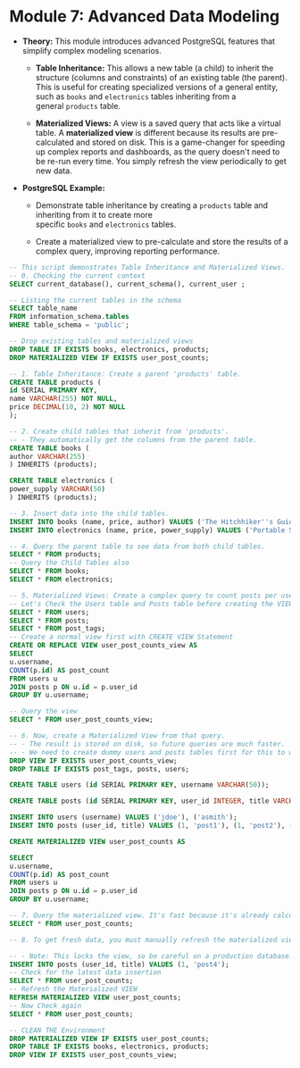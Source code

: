 # **Module 7: Advanced Data Modeling**

- **Theory:** This module introduces advanced PostgreSQL features that simplify complex modeling scenarios.
    
    - **Table Inheritance:** This allows a new table (a child) to inherit the structure (columns and constraints) of an existing table (the parent). This is useful for creating specialized versions of a general entity, such as `books` and `electronics` tables inheriting from a general `products` table.
        
    - **Materialized Views:** A view is a saved query that acts like a virtual table. A **materialized view** is different because its results are pre-calculated and stored on disk. This is a game-changer for speeding up complex reports and dashboards, as the query doesn't need to be re-run every time. You simply refresh the view periodically to get new data.
        
- **PostgreSQL Example:**
    
    - Demonstrate table inheritance by creating a `products` table and inheriting from it to create more specific `books` and `electronics` tables.
        
    - Create a materialized view to pre-calculate and store the results of a complex query, improving reporting performance.
        

```SQL
-- This script demonstrates Table Inheritance and Materialized Views.
-- 0. Checking the current context
SELECT current_database(), current_schema(), current_user ;

-- Listing the current tables in the schema
SELECT table_name
FROM information_schema.tables
WHERE table_schema = 'public';

-- Drop existing tables and materialized views
DROP TABLE IF EXISTS books, electronics, products;
DROP MATERIALIZED VIEW IF EXISTS user_post_counts;

-- 1. Table Inheritance: Create a parent 'products' table.
CREATE TABLE products (
id SERIAL PRIMARY KEY,
name VARCHAR(255) NOT NULL,
price DECIMAL(10, 2) NOT NULL
);

-- 2. Create child tables that inherit from 'products'.
-- - They automatically get the columns from the parent table.
CREATE TABLE books (
author VARCHAR(255)
) INHERITS (products);

CREATE TABLE electronics (
power_supply VARCHAR(50)
) INHERITS (products);

-- 3. Insert data into the child tables.
INSERT INTO books (name, price, author) VALUES ('The Hitchhiker''s Guide', 12.99, 'Douglas Adams');
INSERT INTO electronics (name, price, power_supply) VALUES ('Portable Speaker', 59.99, 'USB-C');

-- 4. Query the parent table to see data from both child tables.
SELECT * FROM products;
-- Query the Child Tables also
SELECT * FROM books;
SELECT * FROM electronics;

-- 5. Materialized Views: Create a complex query to count posts per user.
-- Let's Check the Users table and Posts table before creating the VIEW
SELECT * FROM users;
SELECT * FROM posts;
SELECT * FROM post_tags;
-- Create a normal view first with CREATE VIEW Statement
CREATE OR REPLACE VIEW user_post_counts_view AS
SELECT
u.username,
COUNT(p.id) AS post_count
FROM users u
JOIN posts p ON u.id = p.user_id
GROUP BY u.username;

-- Query the view
SELECT * FROM user_post_counts_view;

-- 6. Now, create a Materialized View from that query.
-- - The result is stored on disk, so future queries are much faster.
-- - We need to create dummy users and posts tables first for this to work.
DROP VIEW IF EXISTS user_post_counts_view;
DROP TABLE IF EXISTS post_tags, posts, users;

CREATE TABLE users (id SERIAL PRIMARY KEY, username VARCHAR(50));

CREATE TABLE posts (id SERIAL PRIMARY KEY, user_id INTEGER, title VARCHAR(255));

INSERT INTO users (username) VALUES ('jdoe'), ('asmith');
INSERT INTO posts (user_id, title) VALUES (1, 'post1'), (1, 'post2'), (2, 'post3');

CREATE MATERIALIZED VIEW user_post_counts AS

SELECT
u.username,
COUNT(p.id) AS post_count
FROM users u
JOIN posts p ON u.id = p.user_id
GROUP BY u.username;

-- 7. Query the materialized view. It's fast because it's already calculated.
SELECT * FROM user_post_counts;

-- 8. To get fresh data, you must manually refresh the materialized view.

-- - Note: This locks the view, so be careful on a production database.
INSERT INTO posts (user_id, title) VALUES (1, 'post4');
-- Check for the latest data insertion
SELECT * FROM user_post_counts;
-- Refresh the Materialized VIEW
REFRESH MATERIALIZED VIEW user_post_counts;
-- Now Check again
SELECT * FROM user_post_counts;

-- CLEAN THE Environment
DROP MATERIALIZED VIEW IF EXISTS user_post_counts;
DROP TABLE IF EXISTS books, electronics, products;
DROP VIEW IF EXISTS user_post_counts_view;
```